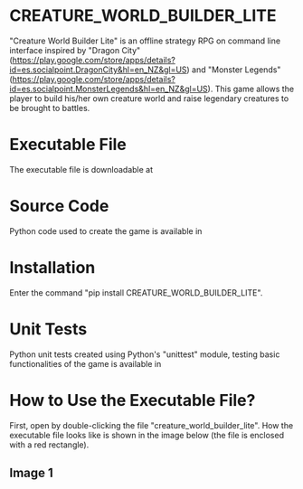 # CREATURE_WORLD_BUILDER_LITE

"Creature World Builder Lite" is an offline strategy RPG on command line interface inspired by 
"Dragon City" (https://play.google.com/store/apps/details?id=es.socialpoint.DragonCity&hl=en_NZ&gl=US) and 
"Monster Legends" (https://play.google.com/store/apps/details?id=es.socialpoint.MonsterLegends&hl=en_NZ&gl=US). This 
game allows the player to build his/her own creature world and raise legendary creatures to be brought to battles.

# Executable File

The executable file is downloadable at 

# Source Code

Python code used to create the game is available in 

# Installation

Enter the command "pip install CREATURE_WORLD_BUILDER_LITE".

# Unit Tests

Python unit tests created using Python's "unittest" module, testing basic functionalities of the game is available in

# How to Use the Executable File?

First, open by double-clicking the file "creature_world_builder_lite". How the executable file looks like is shown in 
the image below (the file is enclosed with a red rectangle).

## Image 1


